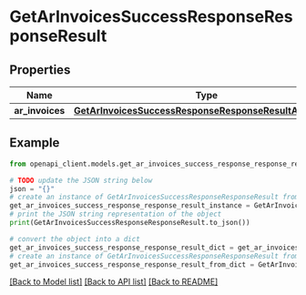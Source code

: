 # GetArInvoicesSuccessResponseResponseResult


## Properties

Name | Type | Description | Notes
------------ | ------------- | ------------- | -------------
**ar_invoices** | [**GetArInvoicesSuccessResponseResponseResultArInvoices**](GetArInvoicesSuccessResponseResponseResultArInvoices.md) |  | 

## Example

```python
from openapi_client.models.get_ar_invoices_success_response_response_result import GetArInvoicesSuccessResponseResponseResult

# TODO update the JSON string below
json = "{}"
# create an instance of GetArInvoicesSuccessResponseResponseResult from a JSON string
get_ar_invoices_success_response_response_result_instance = GetArInvoicesSuccessResponseResponseResult.from_json(json)
# print the JSON string representation of the object
print(GetArInvoicesSuccessResponseResponseResult.to_json())

# convert the object into a dict
get_ar_invoices_success_response_response_result_dict = get_ar_invoices_success_response_response_result_instance.to_dict()
# create an instance of GetArInvoicesSuccessResponseResponseResult from a dict
get_ar_invoices_success_response_response_result_from_dict = GetArInvoicesSuccessResponseResponseResult.from_dict(get_ar_invoices_success_response_response_result_dict)
```
[[Back to Model list]](../README.md#documentation-for-models) [[Back to API list]](../README.md#documentation-for-api-endpoints) [[Back to README]](../README.md)


